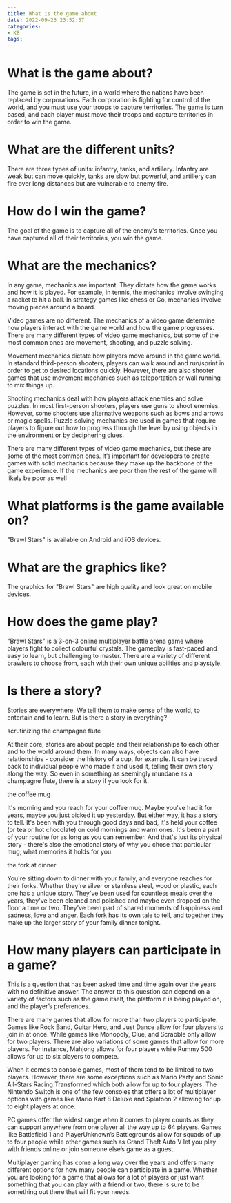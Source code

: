 ```yaml
---
title: What is the game about
date: 2022-09-23 23:52:57
categories:
- K8
tags:
---
```



#  What is the game about?

The game is set in the future, in a world where the nations have been replaced by corporations. Each corporation is fighting for control of the world, and you must use your troops to capture territories. The game is turn based, and each player must move their troops and capture territories in order to win the game.

# What are the different units?

There are three types of units: infantry, tanks, and artillery. Infantry are weak but can move quickly, tanks are slow but powerful, and artillery can fire over long distances but are vulnerable to enemy fire.

# How do I win the game?

The goal of the game is to capture all of the enemy's territories. Once you have captured all of their territories, you win the game.

#  What are the mechanics?

In any game, mechanics are important. They dictate how the game works and how it is played. For example, in tennis, the mechanics involve swinging a racket to hit a ball. In strategy games like chess or Go, mechanics involve moving pieces around a board.

Video games are no different. The mechanics of a video game determine how players interact with the game world and how the game progresses. There are many different types of video game mechanics, but some of the most common ones are movement, shooting, and puzzle solving.

Movement mechanics dictate how players move around in the game world. In standard third-person shooters, players can walk around and run/sprint in order to get to desired locations quickly. However, there are also shooter games that use movement mechanics such as teleportation or wall running to mix things up.

Shooting mechanics deal with how players attack enemies and solve puzzles. In most first-person shooters, players use guns to shoot enemies. However, some shooters use alternative weapons such as bows and arrows or magic spells. Puzzle solving mechanics are used in games that require players to figure out how to progress through the level by using objects in the environment or by deciphering clues.

There are many different types of video game mechanics, but these are some of the most common ones. It’s important for developers to create games with solid mechanics because they make up the backbone of the game experience. If the mechanics are poor then the rest of the game will likely be poor as well

#  What platforms is the game available on?

"Brawl Stars" is available on Android and iOS devices.

# What are the graphics like?

The graphics for "Brawl Stars" are high quality and look great on mobile devices.

# How does the game play?

"Brawl Stars" is a 3-on-3 online multiplayer battle arena game where players fight to collect colourful crystals. The gameplay is fast-paced and easy to learn, but challenging to master. There are a variety of different brawlers to choose from, each with their own unique abilities and playstyle.

#  Is there a story?

Stories are everywhere. We tell them to make sense of the world, to entertain and to learn. But is there a story in everything?

 scrutinizing the champagne flute

At their core, stories are about people and their relationships to each other and to the world around them. In many ways, objects can also have relationships - consider the history of a cup, for example. It can be traced back to individual people who made it and used it, telling their own story along the way. So even in something as seemingly mundane as a champagne flute, there is a story if you look for it.

the coffee mug

It's morning and you reach for your coffee mug. Maybe you've had it for years, maybe you just picked it up yesterday. But either way, it has a story to tell. It's been with you through good days and bad, it's held your coffee (or tea or hot chocolate) on cold mornings and warm ones. It's been a part of your routine for as long as you can remember. And that's just its physical story - there's also the emotional story of why you chose that particular mug, what memories it holds for you.

the fork at dinner

You're sitting down to dinner with your family, and everyone reaches for their forks. Whether they're silver or stainless steel, wood or plastic, each one has a unique story. They've been used for countless meals over the years, they've been cleaned and polished and maybe even dropped on the floor a time or two. They've been part of shared moments of happiness and sadness, love and anger. Each fork has its own tale to tell, and together they make up the larger story of your family dinner tonight.

#  How many players can participate in a game?

This is a question that has been asked time and time again over the years with no definitive answer. The answer to this question can depend on a variety of factors such as the game itself, the platform it is being played on, and the player’s preferences.

There are many games that allow for more than two players to participate. Games like Rock Band, Guitar Hero, and Just Dance allow for four players to join in at once. While games like Monopoly, Clue, and Scrabble only allow for two players. There are also variations of some games that allow for more players. For instance, Mahjong allows for four players while Rummy 500 allows for up to six players to compete.

When it comes to console games, most of them tend to be limited to two players. However, there are some exceptions such as Mario Party and Sonic All-Stars Racing Transformed which both allow for up to four players. The Nintendo Switch is one of the few consoles that offers a lot of multiplayer options with games like Mario Kart 8 Deluxe and Splatoon 2 allowing for up to eight players at once. 

PC games offer the widest range when it comes to player counts as they can support anywhere from one player all the way up to 64 players. Games like Battlefield 1 and PlayerUnknown’s Battlegrounds allow for squads of up to four people while other games such as Grand Theft Auto V let you play with friends online or join someone else’s game as a guest.

Multiplayer gaming has come a long way over the years and offers many different options for how many people can participate in a game. Whether you are looking for a game that allows for a lot of players or just want something that you can play with a friend or two, there is sure to be something out there that will fit your needs.